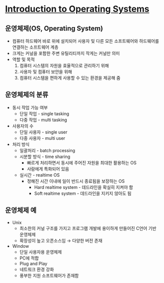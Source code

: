 # [Introduction to Operating Systems](https://core.ewha.ac.kr/assets/publish/C0101020140307151724641842)

## 운영체제(OS, Operating System)

- 컴퓨터 하드웨어 바로 위에 설치되어 사용자 및 다른 모든 소프트웨어와 하드웨어를 연결하는 소프트웨어 계층
- 크게는 커널을 포함한 주변 유틸리티까지 작게는 커널만 의미
- 역할 및 목적
    1. 컴퓨터 시스템의 자원을 효율적으로 관리하기 위해
    2. 사용자 및 컴퓨터 보안을 위해
    3. 컴퓨터 시스템을 편하게 사용할 수 있는 환경을 제공해 줌

## 운영체제의 분류

- 동시 작업 가능 여부
    - 단일 작업 - single tasking
    - 다중 작업 - multi tasking
- 사용자의 수
    - 단일 사용자 - single user
    - 다중 사용자 - multi user
- 처리 방식
    - 일괄처리 - batch processing
    - 시분할 방식 - time sharing
        - 빠르게 처리하면서 동시에 주어진 자원을 최대한 활용하는 OS
        - 사람에게 특화되어 있음
    - 실시간 - realtime OS
        - 정해진 시간 이내에 일이 반드시 종료됨을 보장하는 OS
            - Hard realtime system - 데드라인을 확실히 지켜야 함
            - Soft realtime system - 데드라인을 지키지 않아도 됨

## 운영체제 예

- Unix
    - 최소한의 커널 구조를 가지고 프로그램 개발에 용이하게 만들어진 C언어 기반 운영체제
    - 확장성이 높고 오픈소스임 → 다양한 버전 존재
- Window
    - 단일 사용자용 운영체제
    - PC에 적합
    - Plug and Play
    - 네트워크 환경 강화
    - 풍부한 지원 소프트웨어가 존재함

